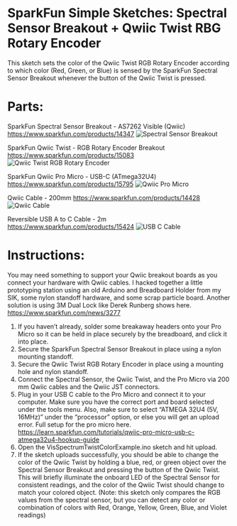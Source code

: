 # SparkFun Simple Sketches: Spectral Sensor Breakout + Qwiic Twist RBG Rotary Encoder
This sketch sets the color of the Qwiic Twist RGB Rotary Encoder according to which color (Red, Green, or Blue) is sensed by the SparkFun Spectral Sensor Breakout whenever the button of the Qwiic Twist is pressed.

# Parts:
SparkFun Spectral Sensor Breakout - AS7262 Visible (Qwiic)
https://www.sparkfun.com/products/14347
![Spectral Sensor Breakout](https://cdn.sparkfun.com//assets/parts/1/2/3/2/6/14347-01.jpg)

SparkFun Qwiic Twist - RGB Rotary Encoder Breakout
https://www.sparkfun.com/products/15083
![Qwiic Twist RGB Rotary Encoder](https://cdn.sparkfun.com//assets/parts/1/3/4/3/3/15083-SparkFun_Qwiic_Twist_-_RGB_Rotary_Encoder_Breakout-01.jpg)

SparkFun Qwiic Pro Micro - USB-C (ATmega32U4)
https://www.sparkfun.com/products/15795
![Qwiic Pro Micro](https://cdn.sparkfun.com//assets/parts/1/4/4/0/4/15795-Pro_Micro_C-01.jpg)

Qwiic Cable - 200mm
https://www.sparkfun.com/products/14428
![Qwiic Cable](https://cdn.sparkfun.com//assets/parts/1/2/4/5/4/14428-Qwiic_Cable_-_200mm-01.jpg)

Reversible USB A to C Cable - 2m
https://www.sparkfun.com/products/15424
![USB C Cable](https://cdn.sparkfun.com//assets/parts/1/3/9/8/3/15424-Reversible_USB_A_to_C_Cable_-_2m-01.jpg)

# Instructions:

You may need something to support your Qwiic breakout boards as you connect your hardware with Qwiic cables. I hacked together a little prototyping station using an old Arduino and Breadboard Holder from my SIK, some nylon standoff hardware, and some scrap particle board. Another solution is using 3M Dual Lock like Derek Runberg shows here. https://www.sparkfun.com/news/3277

1. If you haven’t already, solder some breakaway headers onto your Pro Micro so it can be held in place securely by the breadboard, and click it into place.
2. Secure the SparkFun Spectral Sensor Breakout in place using a nylon mounting standoff.
3. Secure the Qwiic Twist RGB Rotary Encoder in place using a mounting hole and nylon standoff.
4. Connect the Spectral Sensor, the Qwiic Twist, and the Pro Micro via 200 mm Qwiic cables and the Qwiic JST connectors.
5. Plug in your USB C cable to the Pro Micro and connect it to your computer. Make sure you have the correct port and board selected under the tools menu. Also, make sure to select “ATMEGA 32U4 (5V, 16MHz)” under the “processor” option, or else you will get an upload error. Full setup for the pro micro here. https://learn.sparkfun.com/tutorials/qwiic-pro-micro-usb-c-atmega32u4-hookup-guide
6. Open the VisSpectrumTwistColorExample.ino sketch and hit upload.
7. If the sketch uploads successfully, you should be able to change the color of the Qwiic Twist by holding a blue, red, or green object over the Spectral Sensor Breakout and pressing the button of the Qwiic Twist. This will briefly illuminate the onboard LED of the Spectral Sensor for consistent readings, and the color of the Qwiic Twist should change to match your colored object. (Note: this sketch only compares the RGB values from the spectral sensor, but you can detect any color or combination of colors with Red, Orange, Yellow, Green, Blue, and Violet readings)




